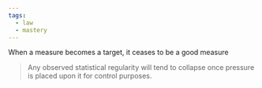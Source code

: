 ```yaml
---
tags:
  - law
  - mastery
---
```

When a measure becomes a target, it ceases to be a good measure

> Any observed statistical regularity will tend to collapse once pressure is placed upon it for control purposes.